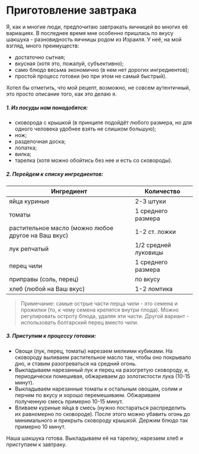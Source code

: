 # Приготовление завтрака

Я, как и многие люди, предпочитаю завтракать яичницей во многих её вариациях. В последнее время мне особенно пришлась по вкусу шакшука - разновидность яичницы родом из Израиля. У неё, на мой взгляд, много преимуществ:

- достаточно сытная;
- вкусная (хотя это, пожалуй, субъективно);
- само блюдо весьма экономично (в нем нет дорогих ингредиентов);
- простой процесс готовки (но при этом не самый быстрый).

Хотел бы отметить, что мой рецепт, возможно, не совсем аутентичный, это просто описание того, как это делаю я.  
##### 1. Из посуды нам понадобятся:

- сковорода с крышкой (в принципе подойдёт любого размера, но для одного человека удобнее взять не слишком большую);
- нож;
- разделочная доска;
- лопатка;
- вилка;
- тарелка (хотя можно обойтись без нее и есть со сковороды).


##### 2. Перейдем к списку ингредиентов:
| Ингредиент | Количество |
| ------ | ------ |
| яйца куриные | 2-3 штуки |
| томаты | 1 среднего размера |
| растительное масло (можно любое другое на Ваш вкус) | 1-2 ст. ложки |
| лук репчатый | 1/2 средней луковицы |
| перец чили | 1 среднего размера |
| приправы (соль, перец) | по вкусу |
| хлеб (любой на Ваш вкус) | 1-2 ломтика |

>Примечание: самые острые части перца чили - это семена и прожилки (то, к чему семена крепятся внутри плода). Можно регулировать остроту блюда, удаляя эти части. Другой вариант - использовать болгарский перец вместо чили.

##### 3. Приступим к процессу готовки:
- Овощи (лук, перец, томаты) нарезаем мелкими кубиками. На сковороду выливаем растительное масло так, чтобы оно покрывало дно, и ставим разогреваться на средний огонь.
- Выкладываем нарезанный лук и перец на разогретую сковороду, и, периодически помешивая, обжариваем до золотистости лука (10-15 минут).
- Выкладываем нарезанные томаты к остальным овощам, солим и перчим по вкусу и хорошо перемешиваем. Обжариваем полученную смесь примерно 10-15 минут.
- Вливаем куриные яйца в смесь (нужно постараться распределить их равномерно по сковороде). После этого можно убавить огонь до минимального и прикрыть сковороду крышкой. Держим блюдо так примерно 10 минут.

Наша шакшука готова. Выкладываем её на тарелку, нарезаем хлеб и приступаем к завтраку.